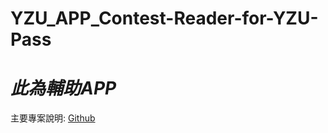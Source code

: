 # YZU_APP_Contest-Reader-for-YZU-Pass

# *此為輔助APP*

主要專案說明: 
[Github](https://github.com/axuy312/YZU_APP_Contest-YZUApp/blob/master/README.md)
